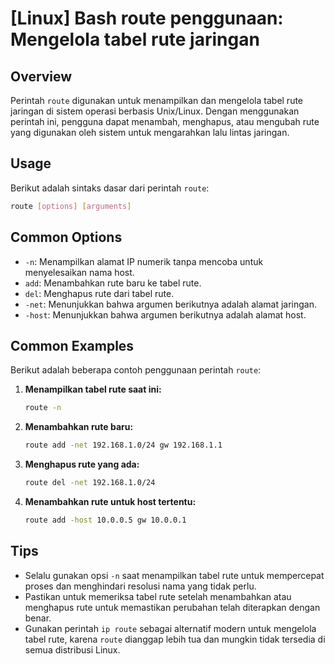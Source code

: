 # [Linux] Bash route penggunaan: Mengelola tabel rute jaringan

## Overview
Perintah `route` digunakan untuk menampilkan dan mengelola tabel rute jaringan di sistem operasi berbasis Unix/Linux. Dengan menggunakan perintah ini, pengguna dapat menambah, menghapus, atau mengubah rute yang digunakan oleh sistem untuk mengarahkan lalu lintas jaringan.

## Usage
Berikut adalah sintaks dasar dari perintah `route`:

```bash
route [options] [arguments]
```

## Common Options
- `-n`: Menampilkan alamat IP numerik tanpa mencoba untuk menyelesaikan nama host.
- `add`: Menambahkan rute baru ke tabel rute.
- `del`: Menghapus rute dari tabel rute.
- `-net`: Menunjukkan bahwa argumen berikutnya adalah alamat jaringan.
- `-host`: Menunjukkan bahwa argumen berikutnya adalah alamat host.

## Common Examples
Berikut adalah beberapa contoh penggunaan perintah `route`:

1. **Menampilkan tabel rute saat ini:**
   ```bash
   route -n
   ```

2. **Menambahkan rute baru:**
   ```bash
   route add -net 192.168.1.0/24 gw 192.168.1.1
   ```

3. **Menghapus rute yang ada:**
   ```bash
   route del -net 192.168.1.0/24
   ```

4. **Menambahkan rute untuk host tertentu:**
   ```bash
   route add -host 10.0.0.5 gw 10.0.0.1
   ```

## Tips
- Selalu gunakan opsi `-n` saat menampilkan tabel rute untuk mempercepat proses dan menghindari resolusi nama yang tidak perlu.
- Pastikan untuk memeriksa tabel rute setelah menambahkan atau menghapus rute untuk memastikan perubahan telah diterapkan dengan benar.
- Gunakan perintah `ip route` sebagai alternatif modern untuk mengelola tabel rute, karena `route` dianggap lebih tua dan mungkin tidak tersedia di semua distribusi Linux.
